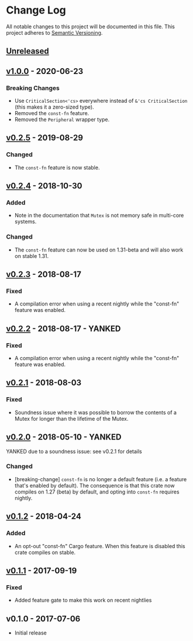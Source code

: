 # Change Log

All notable changes to this project will be documented in this file.
This project adheres to [Semantic Versioning](http://semver.org/).

## [Unreleased]

## [v1.0.0] - 2020-06-23

### Breaking Changes

- Use `CriticalSection<'cs>` everywhere instead of `&'cs CriticalSection`
  (this makes it a zero-sized type).
- Removed the `const-fn` feature.
- Removed the `Peripheral` wrapper type.

## [v0.2.5] - 2019-08-29

### Changed

- The `const-fn` feature is now stable.

## [v0.2.4] - 2018-10-30

### Added

- Note in the documentation that `Mutex` is not memory safe in multi-core systems.

### Changed

- The `const-fn` feature can now be used on 1.31-beta and will also work on stable 1.31.

## [v0.2.3] - 2018-08-17

### Fixed

- A compilation error when using a recent nightly while the "const-fn" feature was enabled.

## [v0.2.2] - 2018-08-17 - YANKED

### Fixed

- A compilation error when using a recent nightly while the "const-fn" feature was enabled.

## [v0.2.1] - 2018-08-03

### Fixed

- Soundness issue where it was possible to borrow the contents of a Mutex for longer than the
  lifetime of the Mutex.

## [v0.2.0] - 2018-05-10 - YANKED

YANKED due to a soundness issue: see v0.2.1 for details

### Changed

- [breaking-change] `const-fn` is no longer a default feature (i.e. a feature that's enabled by
  default). The consequence is that this crate now compiles on 1.27 (beta) by default, and opting
  into `const-fn` requires nightly.

## [v0.1.2] - 2018-04-24

### Added

- An opt-out "const-fn" Cargo feature. When this feature is disabled this crate compiles on stable.

## [v0.1.1] - 2017-09-19

### Fixed

- Added feature gate to make this work on recent nightlies

## v0.1.0 - 2017-07-06

- Initial release

[Unreleased]: https://github.com/japaric/bare-metal/compare/v1.0.0...HEAD
[v1.0.0]: https://github.com/japaric/bare-metal/compare/v0.2.5...v1.0.0
[v0.2.5]: https://github.com/japaric/bare-metal/compare/v0.2.4...v0.2.5
[v0.2.4]: https://github.com/japaric/bare-metal/compare/v0.2.3...v0.2.4
[v0.2.3]: https://github.com/japaric/bare-metal/compare/v0.2.2...v0.2.3
[v0.2.2]: https://github.com/japaric/bare-metal/compare/v0.2.1...v0.2.2
[v0.2.1]: https://github.com/japaric/bare-metal/compare/v0.2.0...v0.2.1
[v0.2.0]: https://github.com/japaric/bare-metal/compare/v0.1.2...v0.2.0
[v0.1.2]: https://github.com/japaric/bare-metal/compare/v0.1.1...v0.1.2
[v0.1.1]: https://github.com/japaric/bare-metal/compare/v0.1.0...v0.1.1
